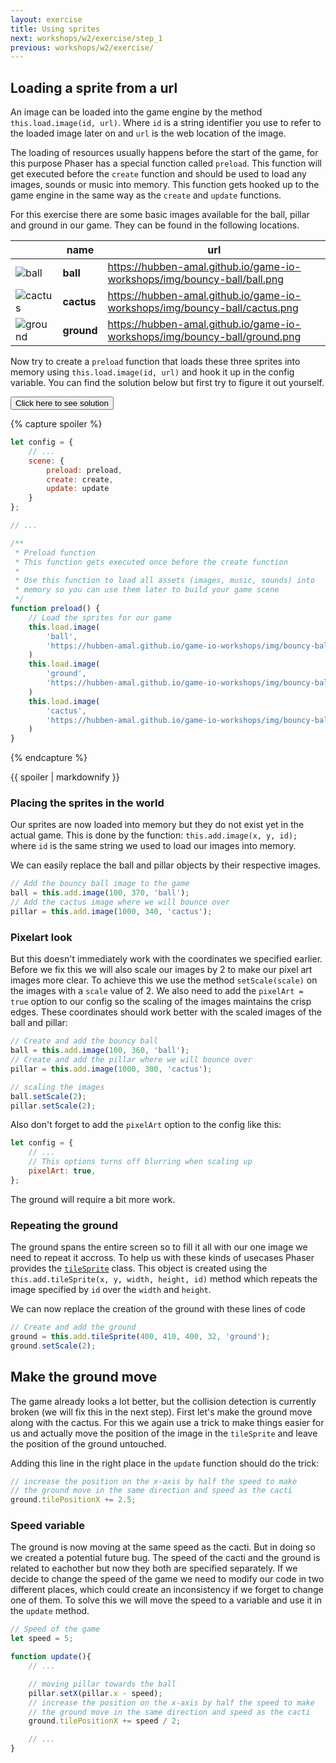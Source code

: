 ```yaml
---
layout: exercise
title: Using sprites
next: workshops/w2/exercise/step_1
previous: workshops/w2/exercise/
---
```


## Loading a sprite from a url
An image can be loaded into the game engine by the method `this.load.image(id, url)`. 
Where `id` is a string identifier you use to refer to the loaded image later on and `url` is the web location of the image.

The loading of resources usually happens before the start of the game, for this purpose Phaser has a special function called `preload`.
This function will get executed before the `create` function and should be used to load any images, sounds or music into memory.
This function gets hooked up to the game engine in the same way as the `create` and `update` functions.

For this exercise there are some basic images available for the ball, pillar and ground in our game. They can be found in the following locations.

|                                                          | name       | url                                                                        |
| -------------------------------------------------------- | ---------- | -------------------------------------------------------------------------- |
| ![ball](/game-io-workshops/img/bouncy-ball/ball.png)     | **ball**   | https://hubben-amal.github.io/game-io-workshops/img/bouncy-ball/ball.png   |
| ![cactus](/game-io-workshops/img/bouncy-ball/cactus.png) | **cactus** | https://hubben-amal.github.io/game-io-workshops/img/bouncy-ball/cactus.png |
| ![ground](/game-io-workshops/img/bouncy-ball/ground.png) | **ground** | https://hubben-amal.github.io/game-io-workshops/img/bouncy-ball/ground.png |

Now try to create a `preload` function that loads these three sprites into memory using `this.load.image(id, url)` and hook it up in the config variable.
You can find the solution below but first try to figure it out yourself.

<!-- Collapse buttons -->
<button class="btn btn-warning" type="button" data-toggle="collapse" data-target="#collapseExample"
aria-expanded="false" aria-controls="collapseExample">
Click here to see solution
</button>
<!-- / Collapse buttons -->

{% capture spoiler %}
```javascript
let config = {
    // ...
    scene: {
        preload: preload,
        create: create,
        update: update
    }
};

// ...

/**
 * Preload function 
 * This function gets executed once before the create function
 *
 * Use this function to load all assets (images, music, sounds) into 
 * memory so you can use them later to build your game scene
 */
function preload() {
    // Load the sprites for our game
    this.load.image(
        'ball',
        'https://hubben-amal.github.io/game-io-workshops/img/bouncy-ball/ball.png'
    )
    this.load.image(
        'ground',
        'https://hubben-amal.github.io/game-io-workshops/img/bouncy-ball/ground.png'
    )
    this.load.image(
        'cactus',
        'https://hubben-amal.github.io/game-io-workshops/img/bouncy-ball/cactus.png'
    )
}
```
{% endcapture %}

<!-- Collapsible element -->
<div class="collapse" id="collapseExample">
    {{ spoiler | markdownify }}
</div>

### Placing the sprites in the world
Our sprites are now loaded into memory but they do not exist yet in the actual game.
This is done by the function: `this.add.image(x, y, id);` where `id` is the same string we used to load our images into memory.

We can easily replace the ball and pillar objects by their respective images.
```javascript
// Add the bouncy ball image to the game
ball = this.add.image(100, 370, 'ball');
// Add the cactus image where we will bounce over
pillar = this.add.image(1000, 340, 'cactus');
```

### Pixelart look
But this doesn't immediately work with the coordinates we specified earlier.
Before we fix this we will also scale our images by 2 to make our pixel art images more clear.
To achieve this we use the method `setScale(scale)` on the images with a `scale` value of 2.
We also need to add the `pixelArt = true` option to our config so the scaling of the images maintains the crisp edges.
These coordinates should work better with the scaled images of the ball and pillar:

```javascript
// Create and add the bouncy ball
ball = this.add.image(100, 360, 'ball');
// Create and add the pillar where we will bounce over
pillar = this.add.image(1000, 300, 'cactus');

// scaling the images
ball.setScale(2);
pillar.setScale(2);
```

Also don't forget to add the `pixelArt` option to the config like this:
```javascript
let config = {
    // ...
    // This options turns off blurring when scaling up
    pixelArt: true,
};
```

The ground will require a bit more work.
### Repeating the ground
The ground spans the entire screen so to fill it all with our one image we need to repeat it accross.
To help us with these kinds of usecases Phaser provides the [`tileSprite`](https://photonstorm.github.io/phaser3-docs/Phaser.GameObjects.TileSprite.html) class.
This object is created using the `this.add.tileSprite(x, y, width, height, id)` method which repeats the image specified by `id` over the `width` and `height`.

We can now replace the creation of the ground with these lines of code
```javascript
// Create and add the ground
ground = this.add.tileSprite(400, 410, 400, 32, 'ground');
ground.setScale(2);
```

## Make the ground move
The game already looks a lot better, but the collision detection is currently broken (we will fix this in the next step).
First let's make the ground move along with the cactus.
For this we again use a trick to make things easier for us and actually move the position of the image in the `tileSprite` and leave the position of the ground untouched.

Adding this line in the right place in the `update` function should do the trick:
```javascript
// increase the position on the x-axis by half the speed to make 
// the ground move in the same direction and speed as the cacti
ground.tilePositionX += 2.5;
``` 

### Speed variable
The ground is now moving at the same speed as the cacti.
But in doing so we created a potential future bug. 
The speed of the cacti and the ground is related to eachother but now they both are specified separately.
If we decide to change the speed of the game we need to modify our code in two different places, which could create an inconsistency if we forget to change one of them.
To solve this we will move the speed to a variable and use it in the `update` method.

```javascript
// Speed of the game
let speed = 5;

function update(){
    // ...

    // moving pillar towards the ball
    pillar.setX(pillar.x - speed);
    // increase the position on the x-axis by half the speed to make 
    // the ground move in the same direction and speed as the cacti
    ground.tilePositionX += speed / 2;

    // ...
}
```
